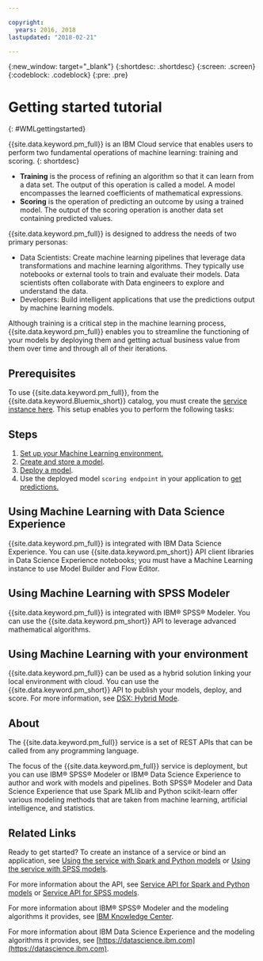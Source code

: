 ```yaml
---

copyright:
  years: 2016, 2018
lastupdated: "2018-02-21"

---
```


<!-- Common attributes used in the template are defined as follows: -->
{:new_window: target="_blank"}
{:shortdesc: .shortdesc}
{:screen: .screen}
{:codeblock: .codeblock}
{:pre: .pre}

# Getting started tutorial
{: #WMLgettingstarted}

{{site.data.keyword.pm_full}} is an IBM Cloud service that enables users to perform two fundamental operations of machine learning: training and scoring.
{: shortdesc}

- **Training** is the process of refining an algorithm so that it can learn from a data set. The output of this operation is called a model. A model encompasses the learned coefficients of mathematical expressions.
- **Scoring** is the operation of predicting an outcome by using a trained model. The output of the scoring operation is another data set containing predicted values.

{{site.data.keyword.pm_full}} is designed to address the needs of two primary personas:

- Data Scientists: Create machine learning pipelines that leverage data transformations and machine learning algorithms. They typically use notebooks or external tools to train and evaluate their models. Data scientists often collaborate with Data engineers to explore and understand the data.
- Developers: Build intelligent applications that use the predictions output by machine learning models.

Although training is a critical step in the machine learning process, {{site.data.keyword.pm_full}} enables you to streamline the functioning of your models by deploying them and getting actual business value from them over time and through all of their iterations.

## Prerequisites

To use {{site.data.keyword.pm_full}}, from the {{site.data.keyword.Bluemix_short}} catalog, you must create the [service instance here](https://console.bluemix.net/catalog/services/ibm-watson-machine-learning/). This setup enables you to perform the following tasks:

## Steps

1. [Set up your Machine Learning environment.](ml_getting_access.html)
1. [Create and store a model](pm_custom_models.html).
2. [Deploy a model](pm_service_api_spark_online.html).
3. Use the deployed model `scoring endpoint` in your application to [get predictions.](pm_service_api_spark_building.html)

## Using Machine Learning with Data Science Experience

{{site.data.keyword.pm_full}} is integrated with IBM Data Science Experience. You can use {{site.data.keyword.pm_short}} API client libraries in Data Science Experience notebooks; you must have a Machine Learning instance to use Model Builder and Flow Editor.

## Using Machine Learning with SPSS Modeler

{{site.data.keyword.pm_full}} is integrated with IBM® SPSS® Modeler. You can use the {{site.data.keyword.pm_short}} API to leverage advanced mathematical algorithms.

## Using Machine Learning with your environment

{{site.data.keyword.pm_full}} can be used as a hybrid solution linking your local environment with cloud. You can use the {{site.data.keyword.pm_short}} API to publish your models, deploy, and score. For more information, see [DSX: Hybrid Mode](https://medium.com/ibm-data-science-experience/dsx-hybrid-mode-91b580450c5b).

## About

The {{site.data.keyword.pm_full}} service is a set of REST APIs that can be
called from any programming language.

The focus of the {{site.data.keyword.pm_full}} service is deployment, but you can use IBM® SPSS® Modeler or IBM® Data Science Experience to author and work with models and pipelines. Both SPSS® Modeler and Data Science Experience that use Spark MLlib and Python scikit-learn offer various modeling methods that are taken from machine learning, artificial intelligence, and statistics.

## Related Links

Ready to get started? To create an instance of a service or bind
an application, see [Using the service with Spark and Python models](using_pm_service_dsx.html) or
[Using the service with SPSS models](using_pm_service.html).

For more information about the API, see [Service API for Spark and Python models](pm_service_api_spark.html) or [Service
API for SPSS models](pm_service_api_spss.html).

For more information about IBM® SPSS® Modeler and the modeling algorithms it
provides, see [IBM Knowledge Center](https://www.ibm.com/support/knowledgecenter/SS3RA7).

For more information about IBM Data Science Experience and the modeling
algorithms it provides, see [https://datascience.ibm.com](https://datascience.ibm.com).
